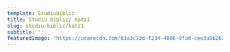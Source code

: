 ```yaml
---
template: StudiuBiblic
title: Studiu biblic/ Katz1
slug: studiu-biblic/katz1
subtitle: ''
featuredImage: 'https://ucarecdn.com/83a3c73d-f234-4086-9fad-cee3a9626230/'
---
```


